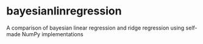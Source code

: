 # bayesianlinregression
A comparison of bayesian linear regression and ridge regression using self-made NumPy implementations

